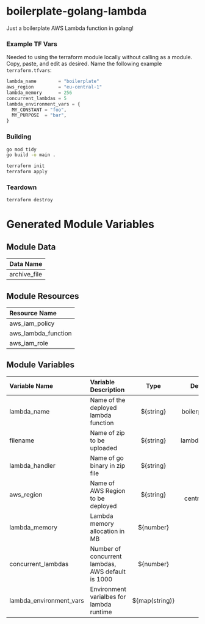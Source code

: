 # boilerplate-golang-lambda
Just a boilerplate AWS Lambda function in golang!

### Example TF Vars
Needed to using the terraform module locally without calling as a module. Copy, paste, and edit as desired.
Name the following example `terraform.tfvars`:
```terraform 
lambda_name        = "boilerplate"
aws_region         = "eu-central-1"
lambda_memory      = 256
concurrent_lambdas = 5
lambda_environment_vars = {
  MY_CONSTANT = "foo",
  MY_PURPOSE  = "bar",
}
```

### Building
```bash
go mod tidy
go build -o main .

terraform init
terraform apply
```

### Teardown
```bash
terraform destroy
```

# Generated Module Variables

## Module Data
| Data Name |
| :--- | 
| archive_file |

## Module Resources
| Resource Name |
| :--- | 
| aws_iam_policy |
| aws_lambda_function |
| aws_iam_role |

## Module Variables
| Variable Name | Variable Description | Type | Default |
| :--- | :--- | :---: | ---: |
| lambda_name | Name of the deployed lambda function | ${string} | boilerplate |
| filename | Name of zip to be uploaded | ${string} | lambda.zip |
| lambda_handler | Name of go binary in zip file | ${string} | main |
| aws_region | Name of AWS Region to be deployed | ${string} | eu-central-1 |
| lambda_memory | Lambda memory allocation in MB | ${number} | 256 |
| concurrent_lambdas | Number of concurrent lambdas, AWS default is 1000 | ${number} | 1 |
| lambda_environment_vars | Environment varialbes for lambda runtime | ${map(string)} | {} |


